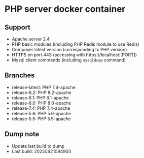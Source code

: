 # PHP server docker container

## Support
- Apache server 2.4
- PHP basic modules (including PHP Redis module to use Redis)
- Composer latest version (corresponding to PHP version)
- HTTPS on port 443 (accessing with https://localhost:[PORT])
- Mysql client commands (including `mysqldump` command)

## Branches
- release-latest: PHP 7.4-apache
- release-8.2: PHP 8.2-apache
- release-8.1: PHP 8.1-apache
- release-8.0: PHP 8.0-apache
- release-7.4: PHP 7.4-apache
- release-5.6: PHP 5.6-apache
- release-5.5: PHP 5.5-apache

## Dump note
- Update last build to dump
- Last build: 20230421094900